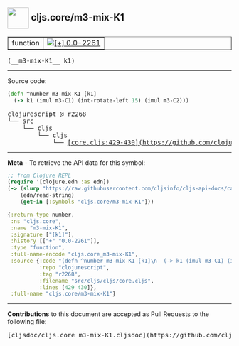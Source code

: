 ## <img width="48px" valign="middle" src="http://i.imgur.com/Hi20huC.png"> cljs.core/m3-mix-K1

 <table border="1">
<tr>

<td>function</td>
<td><a href="https://github.com/cljsinfo/cljs-api-docs/tree/0.0-2261"><img valign="middle" alt="[+] 0.0-2261" src="https://img.shields.io/badge/+-0.0--2261-lightgrey.svg"></a> </td>
</tr>
</table>

 <samp>
(__m3-mix-K1__ k1)<br>
</samp>

---





Source code:

```clj
(defn ^number m3-mix-K1 [k1]
  (-> k1 (imul m3-C1) (int-rotate-left 15) (imul m3-C2)))
```

 <pre>
clojurescript @ r2268
└── src
    └── cljs
        └── cljs
            └── <ins>[core.cljs:429-430](https://github.com/clojure/clojurescript/blob/r2268/src/cljs/cljs/core.cljs#L429-L430)</ins>
</pre>


---

__Meta__ - To retrieve the API data for this symbol:

```clj
;; from Clojure REPL
(require '[clojure.edn :as edn])
(-> (slurp "https://raw.githubusercontent.com/cljsinfo/cljs-api-docs/catalog/cljs-api.edn")
    (edn/read-string)
    (get-in [:symbols "cljs.core/m3-mix-K1"]))
```

```clj
{:return-type number,
 :ns "cljs.core",
 :name "m3-mix-K1",
 :signature ["[k1]"],
 :history [["+" "0.0-2261"]],
 :type "function",
 :full-name-encode "cljs.core_m3-mix-K1",
 :source {:code "(defn ^number m3-mix-K1 [k1]\n  (-> k1 (imul m3-C1) (int-rotate-left 15) (imul m3-C2)))",
          :repo "clojurescript",
          :tag "r2268",
          :filename "src/cljs/cljs/core.cljs",
          :lines [429 430]},
 :full-name "cljs.core/m3-mix-K1"}

```

---

__Contributions__ to this document are accepted as Pull Requests to the following file:

 <pre>
[cljsdoc/cljs.core_m3-mix-K1.cljsdoc](https://github.com/cljsinfo/cljs-api-docs/blob/master/cljsdoc/cljs.core_m3-mix-K1.cljsdoc)
</pre>

